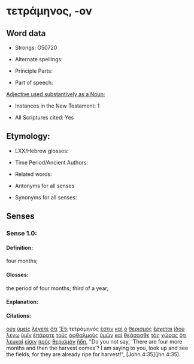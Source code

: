 # τετράμηνος, -ον 

<!-- Status: S2=NeedsFinalCheck -->
<!-- Lexica used for edits: BDAG, FFM, LN, A-S -->

## Word data

* Strongs: G50720

* Alternate spellings:

* Principle Parts: 

* Part of speech: 

[Adjective used substantively as a Noun](http://ugg.readthedocs.io/en/latest/noun_substantive_adj.html);

* Instances in the New Testament: 1

* All Scriptures cited: Yes

## Etymology: 

* LXX/Hebrew glosses: 

* Time Period/Ancient Authors: 

* Related words: 

* Antonyms for all senses

* Synonyms for all senses: 

## Senses 

### Sense 1.0:

#### Definition: 

four months;

#### Glosses:

the period of four months; third of a year;

#### Explanation:

#### Citations:

[οὐχ](../G37560/01.md) [ὑμεῖς](../G47710/01.md) [λέγετε](../G30040/01.md) [ὅτι](../G37540/01.md) [Ἔτι](../G20890/01.md) τετράμηνός [ἐστιν](../G99999/01.md) [καὶ](../G25320/01.md) [ὁ](../G35880/01.md) [θερισμὸς](../G23260/01.md) [ἔρχεται](../G20640/01.md) [ἰδοὺ](../G37080/01.md) [λέγω](../G30040/01.md) [ὑμῖν](../G47710/01.md) [ἐπάρατε](../G18690/01.md) [τοὺς](../G35880/01.md) [ὀφθαλμοὺς](../G37880/01.md) [ὑμῶν](../G47710/01.md) [καὶ](../G25320/01.md) [θεάσασθε](../G23000/01.md) [τὰς](../G35880/01.md) [χώρας](../G55610/01.md) [ὅτι](../G37540/01.md) [λευκαί](../G30220/01.md) [εἰσιν](../G99999/01.md) [πρὸς](../G43140/01.md) [θερισμόν](../G23260/01.md) [ἤδη](../G22350/01.md), 
"Do you not say, 'There are four more months and then the harvest comes'? I am saying to you, look up and see the fields, for they are already ripe for harvest!", 
[John 4:35](jhn 4:35).
